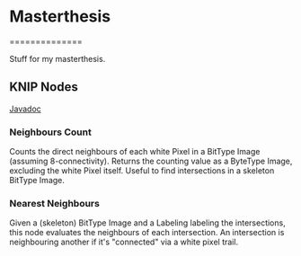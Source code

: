 # Masterthesis
==============

Stuff for my masterthesis.

## KNIP Nodes
[Javadoc](http://javadoc.imagej.net/)

### Neighbours Count
Counts the direct neighbours of each white Pixel in a BitType Image (assuming 8-connectivity). Returns the counting value as a ByteType Image, excluding the white Pixel itself. Useful to find intersections in a skeleton BitType Image.

### Nearest Neighbours
Given a (skeleton) BitType Image and a Labeling labeling the intersections, this node evaluates the neighbours of each intersection. An intersection is neighbouring another if it's "connected" via a white pixel trail.
